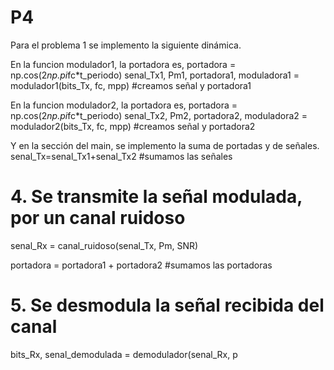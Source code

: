 # P4 
Para el problema 1 se implemento la siguiente dinámica.

 En la funcion modulador1, la portadora es, portadora = np.cos(2*np.pi*fc*t_periodo)
senal_Tx1, Pm1, portadora1, moduladora1 = modulador1(bits_Tx, fc, mpp)  #creamos señal y portadora1

 En la funcion modulador2, la portadora es, portadora = np.cos(2*np.pi*fc*t_periodo)
senal_Tx2, Pm2, portadora2, moduladora2 = modulador2(bits_Tx, fc, mpp)  #creamos señal y portadora2

Y en la sección del main, se implemento la suma de portadas y de señales. 
senal_Tx=senal_Tx1+senal_Tx2  #sumamos las señales

# 4. Se transmite la señal modulada, por un canal ruidoso
senal_Rx = canal_ruidoso(senal_Tx, Pm, SNR)

portadora = portadora1 + portadora2 #sumamos las portadoras

# 5. Se desmodula la señal recibida del canal
bits_Rx, senal_demodulada = demodulador(senal_Rx, p
